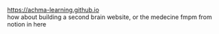 https://achma-learning.github.io                                                          
how about building a second brain website, or the medecine fmpm from notion in here
